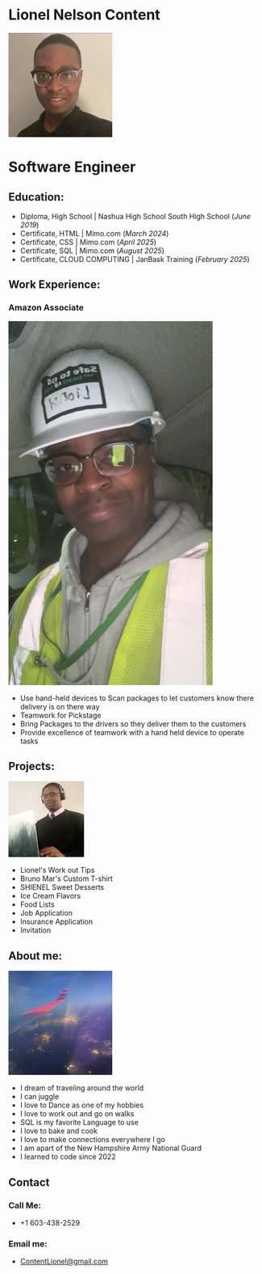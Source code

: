 # Lionel Nelson Content
![About me](https://github.com/Liongate101/github-portfolio/blob/main/assets/about_me.jpg)
# Software Engineer
## Education:
- Diploma, High School | Nashua High School South High School (_June 2019_)
- Certificate, HTML | Mimo.com (_March 2024_)
- Certificate, CSS | Mimo.com (_April 2025_)
- Certificate, SQL | Mimo.com (_August 2025_)
- Certificate, CLOUD COMPUTING | JanBask Training (_February 2025_)
## Work Experience:
### Amazon Associate
![Amazon Wear](https://github.com/Liongate101/github-portfolio/blob/main/assets/amazon_work.jpg)
- Use hand-held devices to Scan packages to let customers know there delivery is on there way
- Teamwork for Pickstage
- Bring Packages to the drivers so they deliver them to the customers
- Provide excellence of teamwork with a hand held device to operate tasks

## Projects:
![Software Engineer](https://github.com/Liongate101/github-portfolio/blob/main/assets/software_engineer.jpg)
- Lionel's Work out Tips
- Bruno Mar's Custom T-shirt
- SHIENEL Sweet Desserts
- Ice Cream Flavors
- Food Lists
- Job Application
- Insurance Application
- Invitation 

## About me:
![Airplane Travel](https://github.com/Liongate101/github-portfolio/blob/main/assets/airplane_travel.jpg)
- I dream of traveling around the world
- I can juggle
- I love to Dance as one of my hobbies
- I love to work out and go on walks
- SQL is my favorite Language to use
- I love to bake and cook
- I love to make connections everywhere I go
- I am apart of the New Hampshire Army National Guard
- I learned to code since 2022

## Contact 
### Call Me:
- +1 603-438-2529

### Email me:
- ContentLionel@gmail.com
